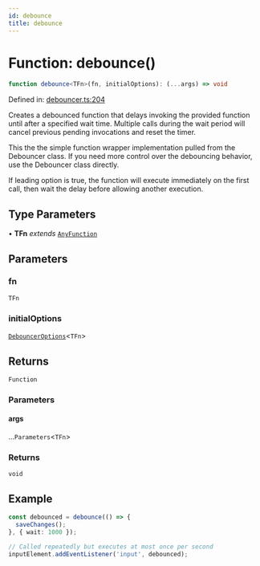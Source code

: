 ```yaml
---
id: debounce
title: debounce
---
```


<!-- DO NOT EDIT: this page is autogenerated from the type comments -->

# Function: debounce()

```ts
function debounce<TFn>(fn, initialOptions): (...args) => void
```

Defined in: [debouncer.ts:204](https://github.com/TanStack/pacer/blob/main/packages/pacer/src/debouncer.ts#L204)

Creates a debounced function that delays invoking the provided function until after a specified wait time.
Multiple calls during the wait period will cancel previous pending invocations and reset the timer.

This the the simple function wrapper implementation pulled from the Debouncer class. If you need
more control over the debouncing behavior, use the Debouncer class directly.

If leading option is true, the function will execute immediately on the first call, then wait the delay
before allowing another execution.

## Type Parameters

• **TFn** *extends* [`AnyFunction`](../type-aliases/anyfunction.md)

## Parameters

### fn

`TFn`

### initialOptions

[`DebouncerOptions`](../interfaces/debounceroptions.md)\<`TFn`\>

## Returns

`Function`

### Parameters

#### args

...`Parameters`\<`TFn`\>

### Returns

`void`

## Example

```ts
const debounced = debounce(() => {
  saveChanges();
}, { wait: 1000 });

// Called repeatedly but executes at most once per second
inputElement.addEventListener('input', debounced);
```
